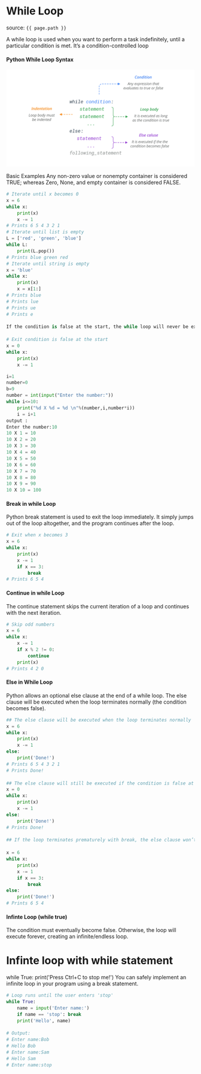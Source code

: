 # While Loop

source: `{{ page.path }}`

A while loop is used when you want to perform a task indefinitely, until a particular condition is met. It’s a condition-controlled loop

#### Python While Loop Syntax
![](./images/while.PNG)

Basic Examples
Any non-zero value or nonempty container is considered TRUE; whereas Zero, None, and empty container is considered FALSE.
```python
# Iterate until x becomes 0
x = 6
while x:
    print(x)
    x -= 1
# Prints 6 5 4 3 2 1
# Iterate until list is empty
L = ['red', 'green', 'blue']
while L:
    print(L.pop())
# Prints blue green red
# Iterate until string is empty
x = 'blue'
while x:
    print(x)
    x = x[1:]
# Prints blue
# Prints lue
# Prints ue
# Prints e

If the condition is false at the start, the while loop will never be executed at all.

# Exit condition is false at the start
x = 0
while x:
    print(x)
    x -= 1
```
```python
i=1    
number=0    
b=9    
number = int(input("Enter the number:"))    
while i<=10:    
    print("%d X %d = %d \n"%(number,i,number*i))    
    i = i+1 
output :
Enter the number:10
10 X 1 = 10 
10 X 2 = 20 
10 X 3 = 30 
10 X 4 = 40 
10 X 5 = 50 
10 X 6 = 60 
10 X 7 = 70 
10 X 8 = 80 
10 X 9 = 90 
10 X 10 = 100     
```    
#### Break in while Loop
Python break statement is used to exit the loop immediately. It simply jumps out of the loop altogether, and the program continues after the loop.
```python
# Exit when x becomes 3
x = 6
while x:
    print(x)
    x -= 1
    if x == 3:
        break
# Prints 6 5 4
```
#### Continue in while Loop
The continue statement skips the current iteration of a loop and continues with the next iteration.
```python
# Skip odd numbers
x = 6
while x:
	x -= 1
	if x % 2 != 0:
		continue
	print(x)
# Prints 4 2 0
```
#### Else in While Loop
Python allows an optional else clause at the end of a while loop. The else clause will be executed when the loop terminates normally (the condition becomes false).
```python
## The else clause will be executed when the loop terminates normally
x = 6
while x:
    print(x)
    x -= 1
else:
    print('Done!')
# Prints 6 5 4 3 2 1
# Prints Done!

## The else clause will still be executed if the condition is false at the start.
x = 0
while x:
    print(x)
    x -= 1
else:
    print('Done!')
# Prints Done!

## If the loop terminates prematurely with break, the else clause won’t be executed.

x = 6
while x:
    print(x)
    x -= 1
    if x == 3:
        break
else:
    print('Done!')
# Prints 6 5 4
```
#### Infinte Loop (while true)
The condition must eventually become false. Otherwise, the loop will execute forever, creating an infinite/endless loop.

# Infinte loop with while statement
while True:
    print('Press Ctrl+C to stop me!')
You can safely implement an infinite loop in your program using a break statement.
```python
# Loop runs until the user enters 'stop'
while True:
    name = input('Enter name:')
    if name == 'stop': break
    print('Hello', name)

# Output: 
# Enter name:Bob
# Hello Bob
# Enter name:Sam
# Hello Sam
# Enter name:stop
```